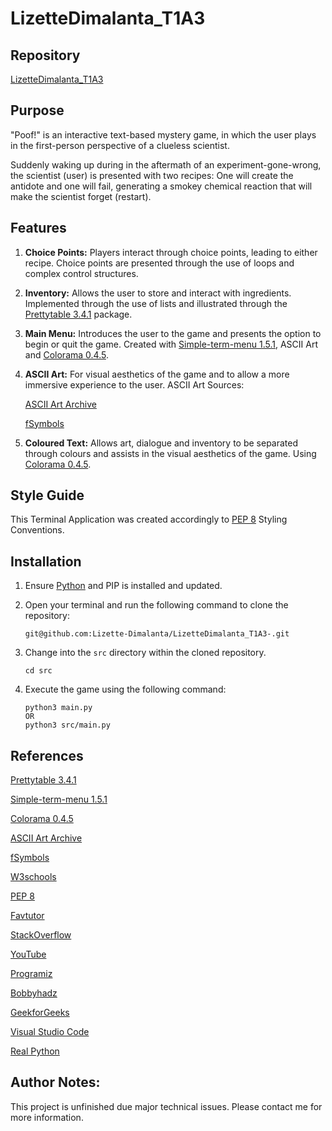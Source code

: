 # LizetteDimalanta_T1A3

## Repository

[LizetteDimalanta_T1A3](https://github.com/Lizette-Dimalanta/LizetteDimalanta_T1A3-/tree/main)

## Purpose

"Poof!" is an interactive text-based mystery game, in which the user plays in the first-person perspective of a clueless scientist.

Suddenly waking up during in the aftermath of an experiment-gone-wrong, the scientist (user) is presented with two recipes:
One will create the antidote and one will fail, generating a smokey chemical reaction that will make the scientist forget (restart).

## Features

1. __Choice Points:__ Players interact through choice points, leading to either recipe. Choice points are presented through the use of loops and complex control structures.

2. __Inventory:__ Allows the user to store and interact with ingredients. Implemented through the use of lists and illustrated through the [Prettytable 3.4.1](https://pypi.org/project/prettytable/3.4.1/) package.

3. __Main Menu:__ Introduces the user to the game and presents the option to begin or quit the game. Created with [Simple-term-menu 1.5.1](https://pypi.org/project/simple-term-menu/), ASCII Art and [Colorama 0.4.5](https://pypi.org/project/colorama/).

4. __ASCII Art:__ For visual aesthetics of the game and to allow a more immersive experience to the user.
    ASCII Art Sources:

    [ASCII Art Archive](https://www.asciiart.eu/)

    [fSymbols](https://fsymbols.com/text-art/twitter/#all_cats)


5. __Coloured Text:__ Allows art, dialogue and inventory to be separated through colours and assists in the visual aesthetics of the game. Using [Colorama 0.4.5](https://pypi.org/project/colorama/).

## Style Guide

This Terminal Application was created accordingly to [PEP 8](https://pep8.org/) Styling Conventions.

## Installation

1. Ensure [Python](https://www.python.org/downloads/) and PIP is installed and updated.

2. Open your terminal and run the following command to clone the repository:

    ```python3
    git@github.com:Lizette-Dimalanta/LizetteDimalanta_T1A3-.git
    ```

3. Change into the `src` directory within the cloned repository.

    ```python3
    cd src
    ```

4. Execute the game using the following command:

    ```python3
    python3 main.py
    OR
    python3 src/main.py
    ```

## References

[Prettytable 3.4.1](https://pypi.org/project/prettytable/3.4.1/)

[Simple-term-menu 1.5.1](https://pypi.org/project/simple-term-menu/)

[Colorama 0.4.5](https://pypi.org/project/colorama/)

[ASCII Art Archive](https://www.asciiart.eu/)

[fSymbols](https://fsymbols.com/text-art/twitter/#all_cats)

[W3schools](https://www.w3schools.com/python/default.asp)

[PEP 8](https://pep8.org/)

[Favtutor](https://favtutor.com/blogs/remove-duplicates-from-list-python)

[StackOverflow](https://stackoverflow.com/questions/11957106/unused-import-warning-and-pylint)

[YouTube](https://www.youtube.com/watch?v=AsafkCAJpJ0&ab_channel=LivePython)

[Programiz](https://www.programiz.com/python-programming/methods/list/extend)

[Bobbyhadz](https://bobbyhadz.com/blog/python-indexerror-pop-index-out-of-range#:~:text=The%20Python%20%22IndexError%3A%20pop%20index,last%20item%20from%20the%20list.)

[GeekforGeeks](https://www.geeksforgeeks.org/)

[Visual Studio Code](https://code.visualstudio.com/docs/python/settings-reference)

[Real Python](https://realpython.com/lessons/why-cant-python-find-my-modules/)

## Author Notes:

This project is unfinished due major technical issues. Please contact me for more information.
